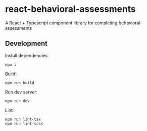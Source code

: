 # react-behavioral-assessments

A React + Typescript component library for completing behavioral-assessments


## Development

Install dependencies:

```
npm i
```

Build:

```
npm run build
```

Run dev server:

```
npm run dev
```

Lint:

```
npm run lint-tsx
npm run lint-scss
```
